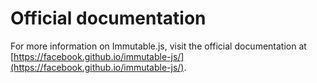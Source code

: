 # Official documentation

For more information on Immutable.js, visit the official documentation at [https://facebook.github.io/immutable-js/](https://facebook.github.io/immutable-js/).
